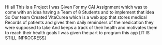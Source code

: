 Hi all This is a Project I was Given For my CAI Assignment which was to come with an idea having a Team of 8 Students and to implement that idea
So Our team Created VitaCurea which is a web app that stores medical Records of patients and gives them daily reminders of the medication they were supposed to take 
And keeps a track of their health and motivates them to reach their health goals
I was given the part to program this app
[IT IS STILL INPROGRESS]
